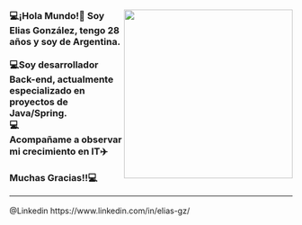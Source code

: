 


<div id="header">
  <img src="https://media.giphy.com/media/du3J3cXyzhj75IOgvA/giphy.gif" align="right" width=300 height=300/>

  <h3>
    💻¡Hola Mundo!👋 Soy Elias González, tengo 28 años y soy de Argentina. <br>
    <br>
💻Soy desarrollador Back-end, actualmente especializado en proyectos de Java/Spring.<br>💻
    <br>
Acompañame a observar mi crecimiento en IT✈️<br>
    <br>
    Muchas Gracias!!💻<hr>
  </h3>
  @Linkedin https://www.linkedin.com/in/elias-gz/
</div>
